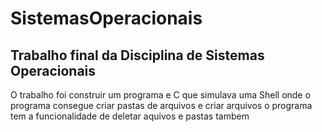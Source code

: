 # SistemasOperacionais
## Trabalho final da Disciplina de Sistemas Operacionais 
O trabalho foi construir um programa e C que simulava uma Shell onde o programa consegue criar pastas de arquivos e criar arquivos o programa tem a funcionalidade de deletar aquivos e pastas tambem  
